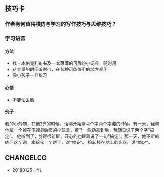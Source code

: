 ## 技巧卡

### 作者有何值得模仿与学习的写作技巧与思维技巧？

### 学习语言

#### 方法
* 找一本伯克利的书及一本薄薄的可靠的小词典，随时用
* 花大量的时间听磁带，在各种可能能用的地方都用
* 像小孩子一样练习

#### 心情
* 不要怕丢脸

#### 例子

我的小外甥，在他2岁的时候，话刚开始能两个字两个字蹦的时候。有一天，我帮他拿一个掉在电视柜后面的小玩具，费了一些劲拿到后，我随口说了两个字“搞定”。
他听到了，觉得很新鲜，开心的也跟着说了一句“搞定”。那一天，他不断的练习这个词，拿给我一个饼干，说“搞定”。 捡起掉在地上的东西，说“搞定”。



## CHANGELOG

- 20180125 HYL
